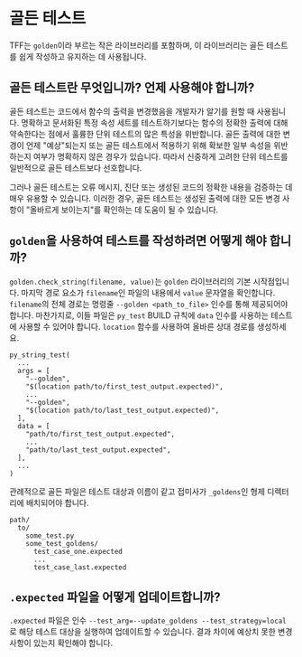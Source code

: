 # 골든 테스트

TFF는 `golden`이라 부르는 작은 라이브러리를 포함하며, 이 라이브러리는 골든 테스트를 쉽게 작성하고 유지하는 데 사용됩니다.

## 골든 테스트란 무엇입니까? 언제 사용해야 합니까?

골든 테스트는 코드에서 함수의 출력을 변경했음을 개발자가 알기를 원할 때 사용됩니다. 명확하고 문서화된 특정 속성 세트를 테스트하기보다는 함수의 정확한 출력에 대해 약속한다는 점에서 훌륭한 단위 테스트의 많은 특성을 위반합니다. 골든 출력에 대한 변경이 언제 "예상"되는지 또는 골든 테스트에서 적용하기 위해 확보한 일부 속성을 위반하는지 여부가 명확하지 않은 경우가 있습니다. 따라서 신중하게 고려한 단위 테스트를 일반적으로 골든 테스트보다 선호합니다.

그러나 골든 테스트는 오류 메시지, 진단 또는 생성된 코드의 정확한 내용을 검증하는 데 매우 유용할 수 있습니다. 이러한 경우, 골든 테스트는 생성된 출력에 대한 모든 변경 사항이 "올바르게 보이는지"를 확인하는 데 도움이 될 수 있습니다.

## `golden`을 사용하여 테스트를 작성하려면 어떻게 해야 합니까?

`golden.check_string(filename, value)`는 `golden` 라이브러리의 기본 시작점입니다. 마지막 경로 요소가 `filename`인 파일의 내용에서 `value` 문자열을 확인합니다. `filename`의 전체 경로는 명령줄 `--golden <path_to_file>` 인수를 통해 제공되어야 합니다. 마찬가지로, 이들 파일은 `py_test` BUILD 규칙에 `data` 인수를 사용하는 테스트에 사용할 수 있어야 합니다. `location` 함수를 사용하여 올바른 상대 경로를 생성하세요.

```
py_string_test(
  ...
  args = [
    "--golden",
    "$(location path/to/first_test_output.expected)",
    ...
    "--golden",
    "$(location path/to/last_test_output.expected)",
  ],
  data = [
    "path/to/first_test_output.expected",
    ...
    "path/to/last_test_output.expected",
  ],
  ...
)
```

관례적으로 골든 파일은 테스트 대상과 이름이 같고 접미사가 `_goldens`인 형제 디렉터리에 배치되어야 합니다.

```
path/
  to/
    some_test.py
    some_test_goldens/
      test_case_one.expected
      ...
      test_case_last.expected
```

## `.expected` 파일을 어떻게 업데이트합니까?

`.expected` 파일은 인수 `--test_arg=--update_goldens --test_strategy=local`로 해당 테스트 대상을 실행하여 업데이트할 수 있습니다. 결과 차이에 예상치 못한 변경 사항이 있는지 확인해야 합니다.
